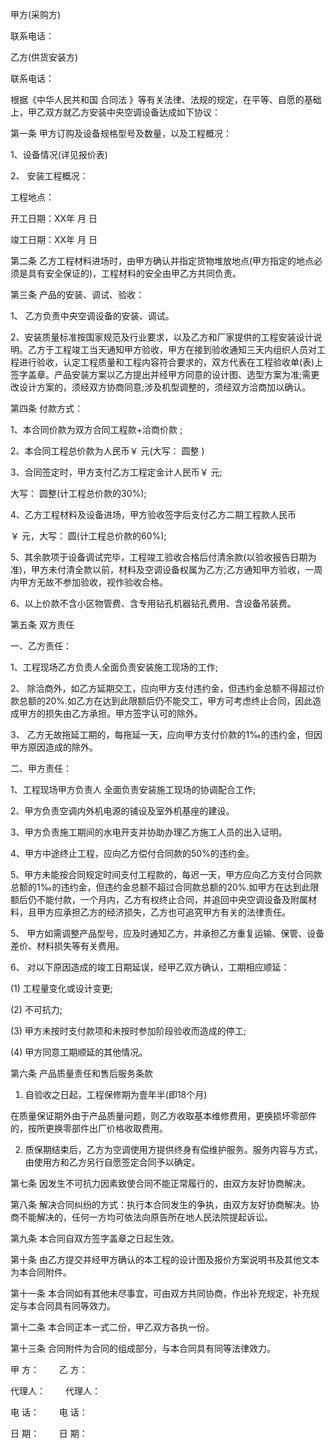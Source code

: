 
 


甲方(采购方)


联系电话：


乙方(供货安装方)


联系电话：


根据《中华人民共和国
合同法
》等有关法律、法规的规定，在平等、自愿的基础上，甲乙双方就乙方安装中央空调设备达成如下协议：


第一条 甲方订购及设备规格型号及数量，以及工程概况：


1、设备情况(详见报价表)


2、 安装工程概况：


工程地点：


开工日期：XX年 月 日


竣工日期：XX年 月 日


第二条 乙方工程材料进场时，由甲方确认并指定货物堆放地点(甲方指定的地点必须是具有安全保证的)，工程材料的安全由甲乙方共同负责。


第三条 产品的安装、调试、验收：


1、 乙方负责中央空调设备的安装、调试。


2、安装质量标准按国家规范及行业要求，以及乙方和厂家提供的工程安装设计说明。乙方于工程竣工当天通知甲方验收，甲方在接到验收通知三天内组织人员对工程进行验收，认定工程质量和工程内容符合要求的，双方代表在工程验收单(表)上签字盖章。产品安装方案以乙方提出并经甲方同意的设计图、选型方案为准;需更改设计方案的，须经双方协商同意;涉及机型调整的，须经双方洽商加以确认。


第四条 付款方式：


1、本合同价款为双方合同工程款+洽商价款 ;


2、本合同工程总价款为人民币￥ 元(大写： 圆整 )


3、合同签定时，甲方支付乙方工程定金计人民币￥ 元;


大写： 圆整(计工程总价款的30%);


4、乙方工程材料及设备进场，甲方验收签字后支付乙方二期工程款人民币


￥ 元，大写： 圆(计工程总价款的60%);


5、其余款项于设备调试完毕，工程竣工验收合格后付清余款(以验收报告日期为准)，甲方未付清全款以前，材料及空调设备权属为乙方;乙方通知甲方验收，一周内甲方无故不参加验收，视作验收合格。


6、以上价款不含小区物管费、含专用钻孔机器钻孔费用、含设备吊装费。


第五条 双方责任


一、乙方责任：


1、工程现场乙方负责人全面负责安装施工现场的工作;


2、 除洽商外，如乙方延期交工，应向甲方支付违约金，但违约金总额不得超过价款总额的20%.如乙方在达到此限额后仍不能交工，甲方可考虑终止合同，因此造成甲方的损失由乙方承担。甲方签字认可的除外。


3、 乙方无故拖延工期的，每拖延一天，应向甲方支付价款的1‰的违约金，但因甲方原因造成的除外。


二、甲方责任：


1、工程现场甲方负责人 全面负责安装施工现场的协调配合工作;


2、甲方负责空调内外机电源的铺设及室外机基座的建设。


3、甲方负责施工期间的水电开支并协助办理乙方施工人员的出入证明。


4、甲方中途终止工程，应向乙方偿付合同款的50%的违约金。


5、甲方未能按合同规定时间支付工程款的，每迟一天，甲方应向乙方支付合同款总额的1‰的违约金，但违约金总额不超过合同款总额的20%.如甲方在达到此限额后仍不能付款，一个月内，乙方有权终止合同，并追回中央空调设备及附属材料，且甲方应承担乙方的经济损失，乙方也可追究甲方有关的法律责任。


5、 甲方如需调整产品型号，应及时通知乙方，并承担乙方重复运输、保管、设备差价、材料损失等有关费用。


6、 对以下原因造成的竣工日期延误，经甲乙双方确认，工期相应顺延：


(1) 工程量变化或设计变更;


(2) 不可抗力;


(3) 甲方未按时支付款项和未按时参加阶段验收而造成的停工;


(4) 甲方同意工期顺延的其他情况。


第六条 产品质量责任和售后服务条款


1. 自验收之日起，工程保修期为壹年半(即18个月)


在质量保证期外由于产品质量问题，则乙方收取基本维修费用，更换损坏零部件的，按所更换零部件出厂价格收取费用。


2. 质保期结束后，乙方为空调使用方提供终身有偿维护服务。服务内容与方式，由使用方和乙方另行自愿签定合同予以确定。


第七条 因发生不可抗力因素致使合同不能正常履行的，由双方友好协商解决。


第八条 解决合同纠纷的方式：执行本合同发生的争执，由双方友好协商解决。协商不能解决的，任何一方均可依法向原告所在地人民法院提起诉讼。


第九条 本合同自双方签字盖章之日起生效。


第十条 由乙方提交并经甲方确认的本工程的设计图及报价方案说明书及其他文本为本合同附件。


第十一条 本合同如有其他未尽事宜，可由双方共同协商，作出补充规定，补充规定与本合同具有同等效力。


第十二条 本合同正本一式二份，甲乙双方各执一份。


第十三条 合同附件为合同的组成部分，与本合同具有同等法律效力。


甲 方： 　　乙 方：


代理人： 　　代理人：


电 话： 　　电 话：


日 期： 　　日 期：
 


 

 
 
 
 
 
  


  
 

  


  


  
 
 
 
 

